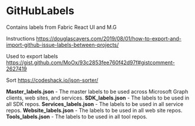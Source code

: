 # GitHubLabels
Contains labels from Fabric React UI and M.G


Instructions
https://douglascayers.com/2019/08/01/how-to-export-and-import-github-issue-labels-between-projects/

Used to export labels
https://gist.github.com/MoOx/93c2853fee760f42d97f#gistcomment-2627419

Sort
https://codeshack.io/json-sorter/

**Master_labels.json** - The master labels to be used across Microsoft Graph clients, web sites, and services.
**SDK_labels.json** - The labels to be used in all SDK repos.
**Services_labels.json** - The labels to be used in all service repos.
**Website_labels.json** - The labels to be used in all web site repos.
**Tools_labels.json** - The labels to be used in all tool repos.